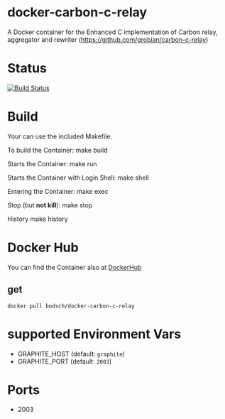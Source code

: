docker-carbon-c-relay
=====================

A Docker container for the Enhanced C implementation of Carbon relay, aggregator and rewriter (https://github.com/grobian/carbon-c-relay)

# Status

[![Build Status](https://travis-ci.org/bodsch/docker-carbon-c-relay.svg?branch=1701-02)](https://travis-ci.org/bodsch/docker-carbon-c-relay)


# Build

Your can use the included Makefile.

To build the Container:
    make build

Starts the Container:
    make run

Starts the Container with Login Shell:
    make shell

Entering the Container:
    make exec

Stop (but **not kill**):
    make stop

History
    make history


# Docker Hub

You can find the Container also at  [DockerHub](https://hub.docker.com/r/bodsch/docker-carbon-c-relay)

## get

    docker pull bodsch/docker-carbon-c-relay


# supported Environment Vars

  - GRAPHITE_HOST  (default: ```graphite```)
  - GRAPHITE_PORT  (default: ```2003```)


# Ports

  - 2003
